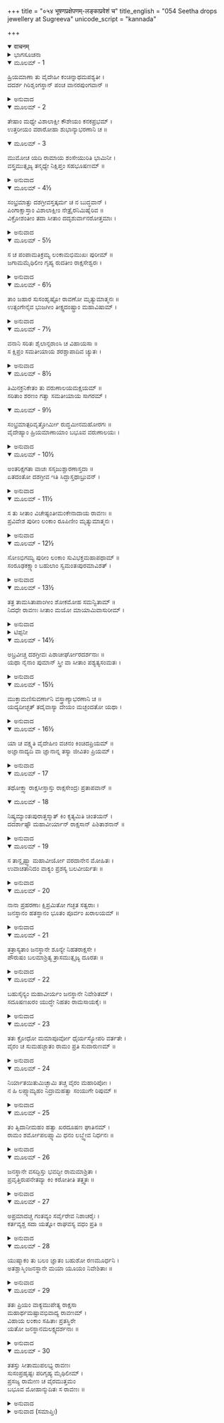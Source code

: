 +++
title = "०५४ भूषणप्रक्षेपणम्-लङ्काप्रवेशं च"
title_english = "054 Seetha drops jewellery at Sugreeva"
unicode_script = "kannada"

+++
<details open><summary>वाचनम्</summary>

<div class="audioEmbed"  caption="श्रीराम-हरिसीताराममूर्ति-घनपाठिभ्यां वचनम्" src="https://archive.org/download/Ramayana-recitation-Sriram-harisItArAmamUrti-Ghanapaati-v2/Kanda_3/Kanda_3_ARK-054-Bhushana_Prekshepanam_Lankaa_Praveshanam_Cha.mp3"></div>
</details>



<details><summary>ಭಾಗಸೂಚನಾ</summary>

ಸೀತಾದೇವಿಯು ತನ್ನ ಆಭರಣಗಳನ್ನು, ವಸ್ತ್ರವನ್ನೂ ಕಪಿಗಳ ಮಧ್ಯದಲ್ಲಿ ಎಸೆದುದು, ಲಂಕೆಯನ್ನು ಸೇರಿದ ರಾವಣನು ಸೀತೆಯನ್ನು ಅಂತಃಪುರದಲ್ಲಿಟ್ಟುದುದು, ಎಂಟು ಮಂದಿ ರಾಕ್ಷಸರನ್ನು ಜನಸ್ಥಾನದಲ್ಲಿ ಗುಪ್ತಚಾರರನ್ನು ನಿಯಮಿಸಿದುದು
</details>

<details open><summary>ಮೂಲಮ್ - 1</summary>

ಹ್ರಿಯಮಾಣಾ ತು ವೈದೇಹೀ ಕಂಚಿನ್ನಾಥಮಪಶ್ಯತೀ ।  
ದದರ್ಶ ಗಿರಿಶೃಂಗಸ್ಥಾನ್ ಪಂಚ ವಾನರಪುಂಗವಾನ್ ॥
</details>

<details><summary>ಅನುವಾದ</summary>

ರಾವಣನಿಂದ ಅಪಹೃತಳಾದ ವೈದೇಹಿಯು ಆಗ ಯಾರೂ ತನ್ನ ಸಹಾಯಕ್ಕೆ ಕಾಣದಿದ್ದಾಗ, ಮಾರ್ಗದಲ್ಲಿ ಒಂದು ಪರ್ವತದ ಶಿಖರದಲ್ಲಿ ಐದು ಶ್ರೇಷ್ಠ ವಾನರರು ಕುಳಿತಿರುವುದನ್ನು ನೋಡಿದಳು.॥1॥
</details>

<details open><summary>ಮೂಲಮ್ - 2</summary>

ತೇಷಾಂ ಮಧ್ಯೇ ವಿಶಾಲಾಕ್ಷೀ ಕೌಶೇಯಂ ಕನಕಪ್ರಭಮ್ ।  
ಉತ್ತರೀಯಂ ವರಾರೋಹಾ ಶುಭಾನ್ಯಾಭರಣಾನಿ ಚ ॥
</details>

<details open><summary>ಮೂಲಮ್ - 3</summary>

ಮುಮೋಚ ಯದಿ ರಾಮಾಯ ಶಂಸೇಯುರಿತಿ ಭಾಮಿನೀ ।  
ವಸ್ತ್ರಮುತ್ಸೃಜ್ಯ ತನ್ಮಧ್ಯೇ ನಿಕ್ಷಿಪ್ತಂ ಸಹಭೂಷಣಮ್ ॥
</details>

<details><summary>ಅನುವಾದ</summary>

ಆಗ ಸುಂದರ ಅಂಗಗಳುಳ್ಳ ವಿಶಾಲಲೋಚನೆ ಭಾಮಿನಿ ಸೀತೆಯು ಇವರು ಭಗವಾನ್ ಶ್ರೀರಾಮನಿಗೆ ಏನಾದರೂ ಸಮಾಚಾರ ಹೇಳಬಹುದು ಎಂದು ಯೋಚಿಸಿ, ತನ್ನ ಪೀತಾಂಬರದ ಉತ್ತರಿಯದಲ್ಲಿ ಒಡವೆಗಳನ್ನು ಕಟ್ಟಿ ವಾನರರ ನಡುವೆ ಎಸೆದಳು.॥2-3॥
</details>

<details open><summary>ಮೂಲಮ್ - 4½</summary>

ಸಂಭ್ರಮಾತ್ತು  ದಶಗ್ರೀವಸ್ತತ್ಕರ್ಮ ಚ ನ ಬುದ್ಧವಾನ್ ।  
ಪಿಂಗಾಕ್ಷಾಸ್ತಾಂ ವಿಶಾಲಾಕ್ಷೀಂ ನೇತ್ರೈರನಿಮಿಷೈರಿವ ॥  
ವಿಕ್ರೋಶಂತೀಂ ತದಾ ಸೀತಾಂ ದದೃಶುರ್ವಾನರೋತ್ತಮಾಃ ।
</details>

<details><summary>ಅನುವಾದ</summary>

ರಾವಣನು ಅವಸರದಲ್ಲಿದ್ದರಿಂದ ಸೀತೆಯ ಈ ಕಾರ್ಯವನ್ನು ತಿಳಿಯದೇ ಹೋದನು. ಆ ಪಿಂಗಳ ಕಣ್ಣಿನ ಶ್ರೇಷ್ಠವಾನರರು ಆಗ ಗಟ್ಟಿಯಾಗಿ ವಿಲಪಿಸುತ್ತಿರುವ ವಿಶಾಲಾಕ್ಷಿ ಸೀತೆಯ ಕಡೆಗೆ ನೋಡುತ್ತಿದ್ದರು.॥4½॥
</details>

<details open><summary>ಮೂಲಮ್ - 5½</summary>

ಸ ಚ ಪಂಪಾಮತಿಕ್ರಮ್ಯ ಲಂಕಾಮಭಿಮುಖಃ ಪುರೀಮ್ ॥  
ಜಗಾಮಮೈಥಿಲೀಂ ಗೃಹ್ಯ ರುದತೀಂ ರಾಕ್ಷಸೇಶ್ವರಃ ।
</details>

<details><summary>ಅನುವಾದ</summary>

ರಾಕ್ಷಸೇಶ್ವರ ರಾವಣನು ಪಂಪಾ ಸರೋವರವನ್ನು ದಾಟಿ ಅಳುತ್ತಿರುವ ಸೀತೆಯನ್ನು ಎತ್ತಿಕೊಂಡು ಲಂಕಾಪುರಿಗೆ ಹೊರಟುಹೋದನು.॥5½॥
</details>

<details open><summary>ಮೂಲಮ್ - 6½</summary>

ತಾಂ ಜಹಾರ ಸುಸಂಹೃಷ್ಟೋ ರಾವಣೋ ಮೃತ್ಯುಮಾತ್ಮನಃ ॥  
ಉತ್ಸಂಗೇನೈವ ಭುಜಗೀಂ ತೀಕ್ಷ್ಣದಂಷ್ಟ್ರಾಂ ಮಹಾವಿಷಾಮ್ ।
</details>

<details><summary>ಅನುವಾದ</summary>

ನಿಶಾಚರ ರಾವಣನು ಬಹಳ ಹರ್ಷದಿಂದ ಸೀತಾರೂಪೀ ತನ್ನ ಮೃತ್ಯುವನ್ನೇ ಕದ್ದುಕೊಂಡು ಹೋಗುತ್ತಿದ್ದನು. ಅವನು ವೈದೇಹಿ ರೂಪದ ತೀವ್ರವಾದ ಕೊರೆದಾಡೆಯ ಮಹಾವಿಷದ ಸರ್ಪಿಣಿಯನ್ನೇ ಎತ್ತಿಕೊಂಡಿದ್ದನು.॥6½॥
</details>

<details open><summary>ಮೂಲಮ್ - 7½</summary>

ವನಾನಿ ಸರಿತಃ ಶೈಲಾನ್ಸರಾಂಸಿ ಚ ವಿಹಾಯಸಾ ॥  
ಸ ಕ್ಷಿಪ್ರಂ ಸಮತೀಯಾಯ ಶರಶ್ಚಾಪಾದಿವ ಚ್ಯುತಃ ।
</details>

<details><summary>ಅನುವಾದ</summary>

ಅವನು ಧನುಸ್ಸಿನಿಂದ ಬಿಟ್ಟ ಬಾಣದಂತೆ ವೇಗವಾಗಿ ಆಕಾಶಮಾರ್ಗದಿಂದ ಅನೇಕ ವನ, ನದಿ, ಪರ್ವತಗಳನ್ನು, ಸರೋವರಗಳನ್ನು ದಾಟಿ ಹೋದನು.॥7½॥
</details>

<details open><summary>ಮೂಲಮ್ - 8½</summary>

ತಿಮಿನಕ್ರನಿಕೇತಂ ತು ವರುಣಾಲಯಮಕ್ಷಯಮ್ ॥  
ಸರಿತಾಂ ಶರಣಂ ಗತ್ವಾ ಸಮತೀಯಾಯ ಸಾಗರಮ್ ।
</details>

<details open><summary>ಮೂಲಮ್ - 9½</summary>

ಸಂಭ್ರಮಾತ್ಪರಿವೃತ್ತೋರ್ಮೀ ರುದ್ಧಮೀನಮಹೋರಗಃ ॥  
ವೈದೇಹ್ಯಾಂ ಹ್ರಿಯಮಾಣಾಯಾಂ ಬಭೂವ ವರುಣಾಲಯಃ ।
</details>

<details><summary>ಅನುವಾದ</summary>

ವಿದೇಹ ನಂದಿನೀ ಜಗನ್ಮಾತೆ ಜಾನಕಿಯ ಅಪಹರಣವಾಗುವುದನ್ನು ನೋಡಿ ವರುಣಾಲಯ ಸಮುದ್ರಕ್ಕೆ ತುಂಬಾ ಗಾಬರಿಯಾಯಿತು. ಅದರಿಂದ ಏಳುತ್ತಿದ್ದ ಅಲೆಗಳು ಶಾಂತವಾಗಿದ್ದು ಅದರೊಳಗೆ ವಾಸಿಸುವ ಮೀನುಗಳ, ದೊಡ್ಡ ದೊಡ್ಡ ಸರ್ಪಗಳ ಗತಿ ನಿಂತುಹೋಯಿತು.॥8½-9½॥
</details>

<details open><summary>ಮೂಲಮ್ - 10½</summary>

ಅಂತರಿಕ್ಷಗತಾ ವಾಚಃ ಸಸೃಜುಶ್ಚಾರಣಾಸ್ತದಾ ॥  
ಏತದಂತೋ ದಶಗ್ರೀವ ಇತಿ ಸಿದ್ಧಾಸ್ತಥಾಬ್ರುವನ್ ।
</details>

<details><summary>ಅನುವಾದ</summary>

ಆಗ ಆಕಾಶ ಸಂಚಾರಿಗಳಾದ ಚಾರಣರು ಹಾಗೂ ಸಿದ್ಧರೂ-ಈಗ ದಶಗ್ರೀವ ರಾವಣನ ಅಂತ್ಯಕಾಲ ಸಮಿಪಿಸಿತು ಎಂದು ಅಂದುಕೊಂಡರು.॥10½॥
</details>

<details open><summary>ಮೂಲಮ್ - 11½</summary>

ಸ ತು ಸೀತಾಂ ವಿಚೇಷ್ಟಂತೀಮಂಕೇನಾದಾಯ ರಾವಣಃ ॥  
ಪ್ರವಿವೇಶ ಪುರೀಂ ಲಂಕಾಂ ರೂಪಿಣೀಂ ಮೃತ್ಯುಮಾತ್ಮನಃ ।
</details>

<details><summary>ಅನುವಾದ</summary>

ಸೀತೆಯು ಒದ್ದಾಡುತ್ತಿದ್ದಳು. ರಾವಣನು ತನ್ನ ಸಾಕಾರ ಮೃತ್ಯುವಿನಂತೆ ಆಕೆಯನ್ನು ಎತ್ತಿಕೊಂಡು ಲಂಕಾಪುರಿಯನ್ನು ಪ್ರವೇಶಿಸಿದನು.॥11½॥
</details>

<details open><summary>ಮೂಲಮ್ - 12½</summary>

ಸೋಽಭಿಗಮ್ಯ ಪುರೀಂ ಲಂಕಾಂ ಸುವಿಭಕ್ತಮಹಾಪಥಾಮ್ ॥  
ಸಂರೂಢಕಕ್ಷ್ಯಾಂ ಬಹುಲಾಂ ಸ್ವಮಂತಃಪುರಮಾವಿಶತ್ ।
</details>

<details><summary>ಅನುವಾದ</summary>

ಅಲ್ಲಿ ಬೇರೆ-ಬೇರೆ ವಿಶಾಲ ರಾಜಮಾರ್ಗಗಳಿದ್ದವು. ಪುರಿಯ ದ್ವಾರದಲ್ಲಿ ಅನೇಕ ರಾಕ್ಷಸರು ಎಲ್ಲೆಡೆ ಆವರಿಸಿಕೊಂಡಿದ್ದರು. ಆ ನಗರಿಯು ತುಂಬಾ ವಿಸ್ತಾರವಾಗಿತ್ತು. ಅಲ್ಲಿಗೆ ಹೋಗಿ ರಾವಣನು ತನ್ನ ಅಂತಃಪುರವನ್ನು ಪ್ರವೇಶಿಸಿದನು.॥12½॥
</details>

<details open><summary>ಮೂಲಮ್ - 13½</summary>

ತತ್ರ ತಾಮಸಿತಾಪಾಂಗೀಂ ಶೋಕಮೋಹ ಸಮನ್ವಿತಾಮ್ ॥  
ನಿದಧೇ ರಾವಣಃ ಸೀತಾಂ ಮಯೋ ಮಾಯಾಮಿವಾಸುರೀಮ್ ।
</details>

<details><summary>ಅನುವಾದ</summary>

ಕಾಡಿಗೆಯಂತೆ ಕಣ್ಣುಳ್ಳ ಸೀತೆಯು ಶೋಕ-ಮೋಹದಲ್ಲಿ ಮುಳುಗಿದ್ದಳು. ರಾವಣನು ಆಕೆಯನ್ನು ಮಯಾಸುರನು ಮೂರ್ತಿಮಂತ ಆಸುರೀ ಮಾಯೆಯನ್ನು ಸ್ಥಾಪಿಸಿದ್ದ ಆ ಅಂತಃಪುರದಲ್ಲಿ ಇರಿಸಿದನು..॥13½॥
</details>

<details><summary>ಟಿಪ್ಪನೀ</summary>

*ರಾಮಾಯಣ ತಿಲಕ ವ್ಯಾಖ್ಯೆಯ ವಿದ್ವಾಂಸನು ಇಲ್ಲಿ ಕೊಟ್ಟಿರುವ ಸೀತೆಯ ಉಪಮೆಯಿಂದ ಮಾಯಾಮಯಿ ಸೀತೆಯೇ ಲಂಕೆಗೆ ಬಂದಿದ್ದಳು ಎಂಬ ಅಭಿಪ್ರಾಯ ವ್ಯಕ್ತಪಡಿಸಿರುವನು. ಮುಖ್ಯ ಸೀತೆಯಾದರೋ ಅಗ್ನಿಯಲ್ಲಿ ಪ್ರವಿಷ್ಟಳಾಗಿದ್ದಳು. ಅದಕ್ಕಾಗಿ ರಾವಣನಿಂದ ಅವಳನ್ನು ತರಲಾಗಲಿಲ್ಲ. ಮಾಯಾರೂಪಿಣೀಯಾದ್ದರಿಂದಲೇ ರಾವಣನಿಗೆ ಈಕೆಯ ಸ್ವರೂಪದ ಜ್ಞಾನವಾಗಲಿಲ್ಲ ಎಂದು ಹೇಳಿರುವನು.
</details>

<details open><summary>ಮೂಲಮ್ - 14½</summary>

ಅಬ್ರವೀಚ್ಚ ದಶಗ್ರೀವಃ ಪಿಶಾಚೀರ್ಘೋರದರ್ಶನಾಃ ॥  
ಯಥಾ ನೈನಾಂ ಪುಮಾನ್ ಸ್ತ್ರೀ ವಾ ಸೀತಾಂ ಪಶ್ಯತ್ಯಸಂಮತಃ ।
</details>

<details><summary>ಅನುವಾದ</summary>

ಅನಂತರ ದಶಗ್ರೀವನು ಭಯಂಕರ ಆಕಾರವುಳ್ಳ ಹೆಣ್ಣು ಪಿಶಾಚಿಗಳನ್ನು ಕರೆದು-‘ನೀವೆಲ್ಲರೂ ಎಚ್ಚರಿಕೆಯಿಂದ ಸೀತೆಯನ್ನು ರಕ್ಷಿಸಿರಿ. ಯಾವುದೇ ಸ್ತ್ರೀಯಾಗಲೀ, ಪುರುಷರಾಗಲಿ ನನ್ನ ಆಜ್ಞೆಯಿಲ್ಲದೆ ಸೀತೆಯನ್ನು ನೋಡುವುದು ಅಥವಾ ಭೆಟ್ಟಿಯಾಗುವುದು ಕೂಡದು’ ಎಂದು ಅಪ್ಪಣೆ ಮಾಡಿದನು.॥14½॥
</details>

<details open><summary>ಮೂಲಮ್ - 15½</summary>

ಮುಕ್ತಾಮಣಿಸುವರ್ಣಾನಿ ವಸ್ತ್ರಾಣ್ಯಾಭರಣಾನಿ ಚ ॥  
ಯದ್ಯದೀಚ್ಛತ್ ತದೈವಾಸ್ಯಾ ದೇಯಂ ಮಚ್ಛಂದತೋ ಯಥಾ ।
</details>

<details><summary>ಅನುವಾದ</summary>

ಅವಳಿಗೆ ಮುತ್ತು ಮಣಿ, ಸುವರ್ಣ, ವಸ್ತ್ರ ಮತ್ತು ಆಭೂಷಣಾದಿಗಳು ಅವಳು ಇಚ್ಛಿಸಿದ ವಸ್ತ್ರವನ್ನು ಕೂಡಲೇ ಪೂರೈಸಬೇಕು. ಇದಕ್ಕೆ ಯಾವುದೇ ನನ್ನ ಅಡ್ಡಿ ಇಲ್ಲ.॥15½॥
</details>

<details open><summary>ಮೂಲಮ್ - 16½</summary>

ಯಾ ಚ ವಕ್ಷ್ಯತಿ ವೈದೇಹೀಂ ವಚನಂ ಕಿಂಚಿದಪ್ರಿಯಮ್ ॥  
ಅಜ್ಞಾನಾದ್ಯದಿ ವಾ ಜ್ಞಾನಾನ್ನ ತಸ್ಯಾ ಜೀವಿತಂ ಪ್ರಿಯಮ್ ।
</details>

<details><summary>ಅನುವಾದ</summary>

ನಿಮ್ಮಲ್ಲಿ ಯಾರಾದರೂ ತಿಳಿದೋ ತಿಳಿಯದೆಯೋ ವಿದೇಹ ಕುಮಾರೀ ಸೀತೆಯಲ್ಲಿ ಯಾವುದೇ ಅಪ್ರಿಯವಾದ ಮಾತನ್ನು ಆಡಿದುದು ನನಗೆ ತಿಳಿದರೆ ನೀವು ಮೃತ್ಯುವಿನಿಂದ ಕೈತೊಳೆದುಕೊಳ್ಳಬೇಕಾದೀತು.॥16½॥
</details>

<details open><summary>ಮೂಲಮ್ - 17</summary>

ತಥೋಕ್ತ್ವಾ ರಾಕ್ಷಸೀಸ್ತಾಸ್ತು ರಾಕ್ಷಸೇಂದ್ರಃ ಪ್ರತಾಪವಾನ್ ॥
</details>

<details open><summary>ಮೂಲಮ್ - 18</summary>

ನಿಷ್ಕ್ರಮ್ಯಾಂತಃಪುರಾತ್ತಸ್ಮಾತ್ ಕಿಂ ಕೃತ್ಯಮಿತಿ ಚಿಂತಯನ್ ।  
ದದರ್ಶಾಷ್ಟೌ ಮಹಾವೀರ್ಯಾನ್ ರಾಕ್ಷಸಾನ್ ಪಿಶಿತಾಶನಾನ್ ॥
</details>

<details><summary>ಅನುವಾದ</summary>

ರಾಕ್ಷಸಿಯರಿಗೆ ಹೀಗೆ ಅಜ್ಞಾಪಿಸಿ ಪ್ರತಾಪಿ ರಾವಣನು ‘ಈಗ ಮುಂದೇನು ಮಾಡುವುದು’ ಎಂದು ಯೋಚಿಸುತ್ತಾ ಅಂತಃಪುರದಿಂದ ಹೊರಗೆ ಬಂದು, ಹಸಿಮಾಂಸವನ್ನು ತಿನ್ನುವ ಎಂಟುಮಂದಿ ಮಹಾ ಪರಾಕ್ರಮಿ ರಾಕ್ಷಸರನ್ನು ಕರೆಸಿದನು.॥17-18॥
</details>

<details open><summary>ಮೂಲಮ್ - 19</summary>

ಸ ತಾನ್ದೃಷ್ಟ್ವಾ ಮಹಾವೀರ್ಯೋ ವರದಾನೇನ ಮೋಹಿತಃ ।  
ಉವಾಚತಾನಿದಂ ವಾಕ್ಯಂ ಪ್ರಶಸ್ಯ ಬಲವೀರ್ಯತಃ ॥
</details>

<details><summary>ಅನುವಾದ</summary>

ಬ್ರಹ್ಮದೇವರ ವರದಿಂದ ಮೋಹಿತನಾದ ಮಹಾಪರಾಕ್ರಮಿ ರಾವಣನು ಅವರ ಬಲ-ಪರಾಕ್ರಮವನ್ನು ಹೊಗಳುತ್ತಾ ಅವರಲ್ಲಿ ಈ ಪ್ರಕಾರ ಹೇಳಿದನು.॥19॥
</details>

<details open><summary>ಮೂಲಮ್ - 20</summary>

ನಾನಾ ಪ್ರಹರಣಾಃ ಕ್ಷಿಪ್ರಮಿತೋ ಗಚ್ಛತ ಸತ್ವರಾಃ ।  
ಜನಸ್ಥಾನಂ ಹತಸ್ಥಾನಂ ಭೂತಂ ಪೂರ್ವಂ ಖರಾಲಯಮ್ ॥
</details>

<details><summary>ಅನುವಾದ</summary>

ವೀರರೇ! ನೀವೆಲ್ಲರೂ ನಾನಾ ಪ್ರಕಾರದ ಅಸ್ತ್ರ-ಶಸ್ತ್ರಗಳೊಂದಿಗೆ ಶೀಘ್ರವಾಗಿ ಮೊದಲು ಖರನು ವಾಸಿಸುತ್ತಿದ್ದ ಜನಸ್ಥಾನಕ್ಕೆ ತೆರಳಿರಿ. ಆ ಸ್ಥಾನ ಈಗ ಹಾಳುಬಿದ್ದಿದೆ.॥20॥
</details>

<details open><summary>ಮೂಲಮ್ - 21</summary>

ತತ್ರಾಸ್ಯತಾಂ ಜನಸ್ಥಾನೇ ಶೂನ್ಯೇ ನಿಹತರಾಕ್ಷಸೇ ।  
ಪೌರುಷಂ ಬಲಮಾಶ್ರಿತ್ಯ ತ್ರಾಸಮುತ್ಸೃಜ್ಯ ದೂರತಃ ॥
</details>

<details><summary>ಅನುವಾದ</summary>

ಅಲ್ಲಿಯ ಎಲ್ಲ ರಾಕ್ಷಸರು ಸತ್ತುಹೋಗಿರುವರು. ಶೂನ್ಯವಾದ ಜನಸ್ಥಾನದಲ್ಲಿ ನೀವು ನಿಮ್ಮ ಬಲ-ಪೌರುಷದ ಭರವಸೆಯಿಂದ ಭಯವನ್ನು ದೂರಗೊಳಿಸಿ ಇರಿ.॥21॥
</details>

<details open><summary>ಮೂಲಮ್ - 22</summary>

ಬಹುಸೈನ್ಯಂ ಮಹಾವೀರ್ಯಂ ಜನಸ್ಥಾನೇ ನಿವೇಶಿತಮ್ ।  
ಸದೂಷಣಖರಂ ಯುದ್ಧೇ ನಿಹತಂ ರಾಮಸಾಯಕೈಃ ॥
</details>

<details><summary>ಅನುವಾದ</summary>

ನಾನು ಅಲ್ಲಿ ಬಹಳ ದೊಡ್ಡ ಸೈನ್ಯದೊಂದಿಗೆ ಮಹಾಪರಾಕ್ರಮಿ ಖರ-ದೂಷಣರನ್ನು ನೆಲೆಗೊಳಿಸಿದ್ದೆ. ಆದರೆ ಅವರೆಲ್ಲರನ್ನೂ ಯುದ್ಧದಲ್ಲಿ ರಾಮನು ಕೊಂದುಹಾಕಿದನು.॥22॥
</details>

<details open><summary>ಮೂಲಮ್ - 23</summary>

ತತಃ ಕ್ರೋಧೋ ಮಮಾಪೂರ್ವೋ ಧೈರ್ಯಸ್ಯೋಪರಿ ವರ್ತತೇ ।  
ವೈರಂ ಚ ಸುಮಹಜ್ಜಾತಂ ರಾಮಂ ಪ್ರತಿ ಸುದಾರುಣಮ್ ॥
</details>

<details><summary>ಅನುವಾದ</summary>

ಇದರಿಂದ ನನ್ನ ಮನಸ್ಸಿನಲ್ಲಿ ಭಾರೀ ಕ್ರೋಧ ಉಂಟಾಗಿದೆ ಮತ್ತು ಅವನ ಧೈರ್ಯದ ಮೇರೆ ಮೀರಿ ಹೆಚ್ಚುತ್ತಿದೆ. ಇದಕ್ಕಾಗಿ ರಾಮನೊಂದಿಗೆ ನನಗೆ ಭಯಂಕರ ಭಾರೀ ವೈರ ಉಂಟಾಗಿದೆ.॥23॥
</details>

<details open><summary>ಮೂಲಮ್ - 24</summary>

ನಿರ್ಯಾತಯಿತುಮಿಚ್ಛಾಮಿ ತಚ್ಚ ವೈರಂ ಮಹಾರಿಪೋಃ ।  
ನ ಹಿ ಲಪ್ಸ್ಯಾಮ್ಯಹಂ ನಿದ್ರಾಮಹತ್ವಾ ಸಂಯುಗೇ ರಿಪುಮ್ ॥
</details>

<details><summary>ಅನುವಾದ</summary>

ನಾನು ನನ್ನ ಮಹಾಶತ್ರುವಿನೊಂದಿಗೆ ಸೇಡು ತೀರಿಸಿಕೊಳ್ಳಬೇಕೆಂದು ಬಯಸುತ್ತೇನೆ. ಆ ಶತ್ರುವನ್ನು ಸಂಗ್ರಾಮದಲ್ಲಿ ಕೊಲ್ಲದೆ ನನಗೆ ಸಮಾಧಾನವಿರದು.॥24॥
</details>

<details open><summary>ಮೂಲಮ್ - 25</summary>

ತಂ ತ್ವಿದಾನೀಮಹಂ ಹತ್ವಾ ಖರದೂಷಣ ಘಾತಿನಮ್ ।  
ರಾಮಂ ಶರ್ಮೋಪಲಪ್ಸ್ಯಾಮಿ ಧನಂ ಲಬ್ಧ್ವೇವ ನಿರ್ಧನಃ ॥
</details>

<details><summary>ಅನುವಾದ</summary>

ರಾಮನು ಖರ-ದೂಷಣರನ್ನು ವಧಿಸಿರುವನು, ಆದ್ದರಿಂದ ನಾನೂ ಕೂಡ ಈಗ ಅವನನ್ನು ಕೊಂದು ಸೇಡು ತೀರಿಸಿಕೊಳ್ಳುವೆನು, ಆಗಲೇ ನನಗೆ ಶಾಂತಿ ಸಿಗಬಹುದು. ನಿರ್ಧನ ಮನುಷ್ಯನು ಧನವನ್ನು ಪಡೆದು ಸಂತುಷ್ಟನಾಗುವಂತೆಯೇ ನಾನು ರಾಮನನ್ನು ವಧಿಸಿ ಶಾಂತಿಯನ್ನು ಪಡೆಯಬಲ್ಲೆ.॥25॥
</details>

<details open><summary>ಮೂಲಮ್ - 26</summary>

ಜನಸ್ಥಾನೇ ವಸದ್ಭಿಸ್ತು ಭವದ್ಭೀ ರಾಮಮಾಶ್ರಿತಾ ।  
ಪ್ರವೃತ್ತಿರುಪನೇತವ್ಯಾ ಕಿಂ ಕರೋತೀತಿ ತತ್ತ್ವತಃ ॥
</details>

<details><summary>ಅನುವಾದ</summary>

ಜನಸ್ಥಾನದಲ್ಲಿ ಇದ್ದು ನೀವು ರಾಮನ ಸಮಾಚಾರ ತಿಳಿಯಿರಿ ಮತ್ತು ಅವನು ಯಾವಾಗ ಏನು ಮಾಡುತ್ತಾನೆ? ಇದನ್ನು ಸರಿಯಾಗಿ ತಿಳಿಯುತ್ತಾ ಇರಿ. ನೀವು ತಿಳಿದಿರುವುದನ್ನು ನನಗೆ ತಿಳಿಸುತ್ತಾ ಇರಿ.॥26॥
</details>

<details open><summary>ಮೂಲಮ್ - 27</summary>

ಅಪ್ರಮಾದಚ್ಚ ಗಂತವ್ಯಂ ಸರ್ವೈರೇವ ನಿಶಾಚರೈಃ ।  
ಕರ್ತವ್ಯಶ್ಚ ಸದಾ ಯತ್ನೋ ರಾಘವಸ್ಯ ವಧಂ ಪ್ರತಿ ॥
</details>

<details><summary>ಅನುವಾದ</summary>

ನೀವೆಲ್ಲ ನಿಶಾಚರರು ಎಚ್ಚರಿಕೆಯಿಂದ ಅಲ್ಲಿಗೆ ಹೋಗಿ ರಾಮನ ವಧೆಗಾಗಿ ಸದಾ ಪ್ರಯತ್ನಿಸುತ್ತಾ ಇರಿ.॥27॥
</details>

<details open><summary>ಮೂಲಮ್ - 28</summary>

ಯುಷ್ಮಾಕಂ ತು ಬಲಂ ಜ್ಞಾತಂ ಬಹುಶೋ ರಣಮೂರ್ಧನಿ ।  
ಅತಶ್ಚಾಸ್ಮಿಂಜನಸ್ಥಾನೇ ಮಯಾ ಯೂಯಂ ನಿವೇಶಿತಾಃ ॥
</details>

<details><summary>ಅನುವಾದ</summary>

ಅನೇಕ ಸಲ ಯುದ್ಧದ ಸಂದರ್ಭದಲ್ಲಿ ನಿಮ್ಮ ಬಲದ ಪರಿಚಯ ನನಗೆ ಆಗಿದೆ, ಅದಕ್ಕಾಗಿ ಜನಸ್ಥಾನದಲ್ಲಿ ನಿಮ್ಮನ್ನು ಇರಿಸಲು ನಿಶ್ಚಯಿಸಿರುವೆನು.॥28॥
</details>

<details open><summary>ಮೂಲಮ್ - 29</summary>

ತತಃ ಪ್ರಿಯಂ ವಾಕ್ಯಮುಪೇತ್ಯ ರಾಕ್ಷಸಾ  
ಮಹಾರ್ಥಮಷ್ಟಾವಭಿವಾದ್ಯ ರಾವಣಮ್ ।  
ವಿಹಾಯ ಲಂಕಾಂ ಸಹಿತಾಃ ಪ್ರತಸ್ಥಿರೇ  
ಯತೋ ಜನಸ್ಥಾನಮಲಕ್ಷ್ಯದರ್ಶನಾಃ ॥
</details>

<details><summary>ಅನುವಾದ</summary>

ರಾವಣನ ಈ ಮಹಾನ್ ಪ್ರಯೋಜನದಿಂದ ತುಂಬಿದ ಪ್ರಿಯಮಾತನ್ನು ಕೇಳಿ ಆ ಎಂಟು ರಾಕ್ಷಸರೂ ಅವನಿಗೆ ನಮಸ್ಕರಿಸಿ, ಅದೃಶ್ಯರಾಗಿ ಒಮ್ಮೆಲೇ ಲಂಕೆಯನ್ನು ಬಿಟ್ಟು ಜನಸ್ಥಾನದ ಕಡೆಗೆ ಹೊರಟು ಹೋದರು.॥29॥
</details>

<details open><summary>ಮೂಲಮ್ - 30</summary>

ತತಸ್ತು ಸೀತಾಮುಪಲಭ್ಯ ರಾವಣಃ  
ಸುಸಂಪ್ರಹೃಷ್ಟಃ ಪರಿಗೃಹ್ಯ ಮೈಥಿಲೀಮ್ ।  
ಪ್ರಸಜ್ಯ ರಾಮೇಣ ಚ ವೈರಮುತ್ತಮಂ  
ಬಭೂವ ಮೋಹಾನ್ಮುದಿತಃ ಸ ರಾವಣಃ ॥
</details>

<details><summary>ಅನುವಾದ</summary>

ಅನಂತರ ಮಿಥಿಲೇಶಕುಮಾರಿ ಸೀತೆಯನ್ನು ಪಡೆದು, ಆಕೆಯನ್ನು ರಾಕ್ಷಸಿಯರ ಕಣ್ಗಾವಲಿನಲ್ಲಿರಿಸಿ ರಾವಣನಿಗೆ ಬಹಳ ಹರ್ಷವಾಯಿತು. ಶ್ರೀರಾಮನೊಂದಿಗೆ ಭಾರೀ ವೈರವನ್ನು ಕಟ್ಟಿಕೊಂಡು ಆ ರಾಕ್ಷಸನು ಮೋಹವಶ ಆನಂದಪಟ್ಟನು.॥30॥
</details>

<details><summary>ಅನುವಾದ (ಸಮಾಪ್ತಿಃ)</summary>

ಶ್ರೀ ವಾಲ್ಮೀಕಿವಿರಚಿತ ಆರ್ಷರಾಮಾಯಣ ಆದಿಕಾವ್ಯದ ಅರಣ್ಯಕಾಂಡದಲ್ಲಿ ಐವತ್ತನಾಲ್ಕನೆಯ ಸರ್ಗ ಸಂಪೂರ್ಣವಾಯಿತು.॥54॥
</details>
